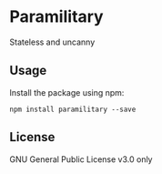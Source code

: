 # Paramilitary

Stateless and uncanny

## Usage

Install the package using npm:

    npm install paramilitary --save

## License

GNU General Public License v3.0 only
